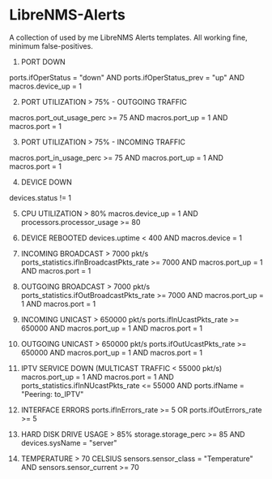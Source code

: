 # LibreNMS-Alerts

A collection of used by me LibreNMS Alerts templates. 
All working fine, minimum false-positives.

1. PORT DOWN

ports.ifOperStatus = "down" AND ports.ifOperStatus_prev = "up" AND macros.device_up = 1

2. PORT UTILIZATION > 75% - OUTGOING TRAFFIC

macros.port_out_usage_perc >= 75 AND macros.port_up = 1 AND macros.port = 1

3. PORT UTILIZATION > 75% - INCOMING TRAFFIC

macros.port_in_usage_perc >= 75 AND macros.port_up = 1 AND macros.port = 1

4. DEVICE DOWN

devices.status != 1

5. CPU UTILIZATION > 80%
macros.device_up = 1 AND processors.processor_usage >= 80

6. DEVICE REBOOTED
devices.uptime < 400 AND macros.device = 1

7. INCOMING BROADCAST > 7000 pkt/s
ports_statistics.ifInBroadcastPkts_rate >= 7000 AND macros.port_up = 1 AND macros.port = 1

8. OUTGOING BROADCAST > 7000 pkt/s
ports_statistics.ifOutBroadcastPkts_rate >= 7000 AND macros.port_up = 1 AND macros.port = 1

9. INCOMING UNICAST > 650000 pkt/s
ports.ifInUcastPkts_rate >= 650000 AND macros.port_up = 1 AND macros.port = 1

10. OUTGOING UNICAST > 650000 pkt/s
ports.ifOutUcastPkts_rate >= 650000 AND macros.port_up = 1 AND macros.port = 1

11. IPTV SERVICE DOWN (MULTICAST TRAFFIC < 55000 pkt/s)
macros.port_up = 1 AND macros.port = 1 AND ports_statistics.ifInNUcastPkts_rate <= 55000 AND ports.ifName = "Peering: to_IPTV"

12. INTERFACE ERRORS
ports.ifInErrors_rate >= 5 OR ports.ifOutErrors_rate >= 5

13. HARD DISK DRIVE USAGE > 85%
storage.storage_perc >= 85 AND devices.sysName = "server"

14. TEMPERATURE > 70 CELSIUS
sensors.sensor_class = "Temperature" AND sensors.sensor_current >= 70
